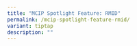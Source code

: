 ```yaml
---
title: "MCIP Spotlight Feature: RMID"
permalink: /mcip-spotlight-feature-rmid/
variant: tiptap
description: ""
---
```

